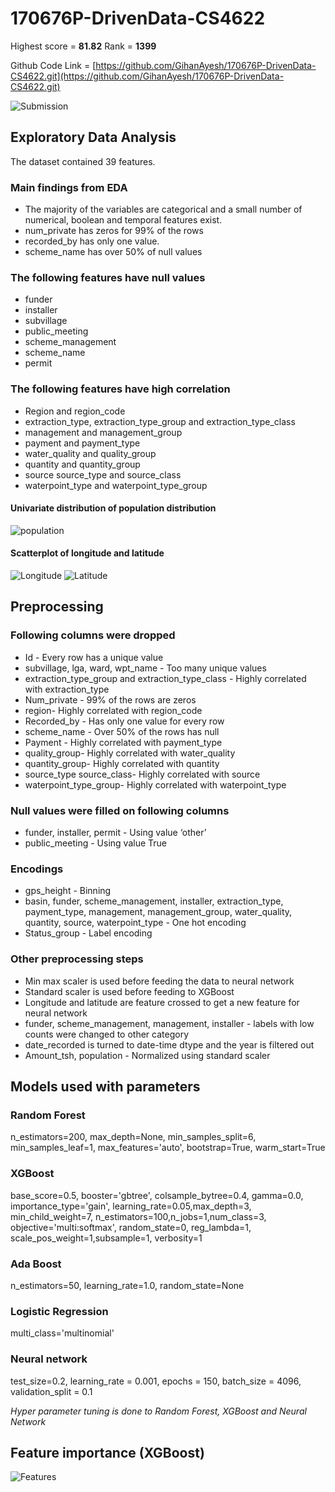 # 170676P-DrivenData-CS4622

Highest score = **81.82** 
Rank = **1399** 

Github Code Link = [https://github.com/GihanAyesh/170676P-DrivenData-CS4622.git](https://github.com/GihanAyesh/170676P-DrivenData-CS4622.git)

![Submission](/images/sub.jpg)

## Exploratory Data Analysis

The dataset contained 39 features.

### Main findings from EDA

* The majority of the variables are categorical and a small number of numerical, boolean and temporal features exist.
* num_private has zeros for 99% of the rows 
* recorded_by has only one value.
* scheme_name has over 50% of null values

### The following features have null values

* funder 
* installer 
* subvillage 
* public_meeting 
* scheme_management 
* scheme_name
* permit 
 
### The following features have high correlation

* Region and region_code 
* extraction_type, extraction_type_group and extraction_type_class 
* management and management_group 
* payment and payment_type
* water_quality and quality_group 
* quantity and quantity_group 
* source source_type and source_class 
* waterpoint_type and waterpoint_type_group

#### Univariate distribution of population distribution

![population](/images/pop.png)

#### Scatterplot of longitude and latitude

![Longitude](/images/long.png)
![Latitude](/images/lati.png)

## Preprocessing

### Following columns were dropped

* Id - Every row has a unique value
* subvillage, lga, ward, wpt_name - Too many unique values
* extraction_type_group and extraction_type_class - Highly correlated with extraction_type                      
* Num_private - 99% of the rows are zeros
* region- Highly correlated with region_code   
* Recorded_by - Has only one value for every row                                  
* scheme_name - Over 50% of the rows has null
* Payment - Highly correlated with payment_type  
* quality_group- Highly correlated with water_quality    
* quantity_group- Highly correlated with quantity  
* source_type source_class- Highly correlated with source   
* waterpoint_type_group- Highly correlated with waterpoint_type   

### Null values were filled on following columns

* funder, installer, permit - Using value ‘other’ 
* public_meeting - Using value True

### Encodings

* gps_height - Binning
* basin, funder, scheme_management, installer, extraction_type, payment_type, management,  management_group, water_quality, quantity, source, waterpoint_type - One hot encoding
* Status_group - Label encoding

### Other preprocessing steps

* Min max scaler is used before feeding the data to neural network
* Standard scaler is used before feeding to XGBoost
* Longitude and latitude are feature crossed to get a new feature for neural network
* funder, scheme_management, management, installer - labels with low counts were changed to other category
* date_recorded is turned to date-time dtype and the year is filtered out
* Amount_tsh, population - Normalized using standard scaler

## Models used with parameters

### Random Forest

n_estimators=200, max_depth=None, min_samples_split=6, min_samples_leaf=1, max_features='auto', bootstrap=True, warm_start=True

### XGBoost

 base_score=0.5, booster='gbtree', colsample_bytree=0.4, gamma=0.0, importance_type='gain', learning_rate=0.05,max_depth=3, min_child_weight=7, n_estimators=100,n_jobs=1,num_class=3, objective='multi:softmax', random_state=0, reg_lambda=1, scale_pos_weight=1,subsample=1, verbosity=1

### Ada Boost

n_estimators=50, learning_rate=1.0, random_state=None

### Logistic Regression

multi_class='multinomial'

### Neural network

test_size=0.2, learning_rate = 0.001, epochs = 150, batch_size = 4096, validation_split = 0.1

*Hyper parameter tuning is done to Random Forest, XGBoost and Neural Network*

## Feature importance (XGBoost)

![Features](/images/feature.png)